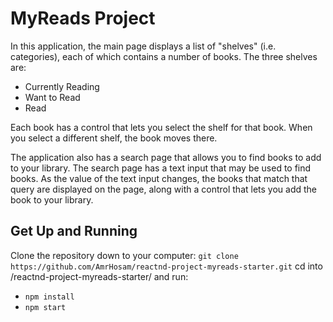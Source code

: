 # MyReads Project

In this application, the main page displays a list of "shelves" (i.e. categories), each of which contains a number of books. The three shelves are:

* Currently Reading
* Want to Read
* Read

Each book has a control that lets you select the shelf for that book. When you select a different shelf, the book moves there.

The application also has a search page that allows you to find books to add to your library.
The search page has a text input that may be used to find books. As the value of the text input changes, the books that match that query are displayed on the page, along with a control that lets you add the book to your library.

## Get Up and Running
Clone the repository down to your computer:
```git clone https://github.com/AmrHosam/reactnd-project-myreads-starter.git```
cd into /reactnd-project-myreads-starter/ and run:
- ```npm install```
- ```npm start```
